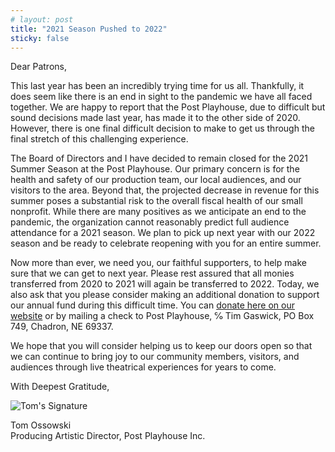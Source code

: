 ```yaml
---
# layout: post
title: "2021 Season Pushed to 2022"
sticky: false
---
```


<style>
  p {
    margin-bottom: 1em;
  }
</style>

<div class="max-w-2xl mx-auto my-4">

Dear Patrons,

This last year has been an incredibly trying time for us all. Thankfully, it does seem like there is an end in sight to the pandemic we have all faced together. We are happy to report that the Post Playhouse, due to difficult but sound decisions made last year, has made it to the other side of 2020. However, there is one final difficult decision to make to get us through the final stretch of this challenging experience.

The Board of Directors and I have decided to remain closed for the 2021 Summer Season at the Post Playhouse. Our primary concern is for the health and safety of our production team, our local audiences, and our visitors to the area. Beyond that, the projected decrease in revenue for this summer poses a substantial risk to the overall fiscal health of our small nonprofit. While there are many positives as we anticipate an end to the pandemic, the organization cannot reasonably predict full audience attendance for a 2021 season. We plan to pick up next year with our 2022 season and be ready to celebrate reopening with you for an entire summer.
 
Now more than ever, we need you, our faithful supporters, to help make sure that we can get to next year. Please rest assured that all monies transferred from 2020 to 2021 will again be transferred to 2022. Today, we also ask that you please consider making an additional donation to support our annual fund during this difficult time. You can [donate here on our website](/donate) or by mailing a check to Post Playhouse, ℅ Tim Gaswick, PO Box 749, Chadron, NE 69337.

We hope that you will consider helping us to keep our doors open so that we can continue to bring joy to our community members, visitors, and audiences through live theatrical experiences for years to come. 
 
With Deepest Gratitude, 

<img src="/images/perennials/tom-signature.png" alt="Tom's Signature" class="max-w-xs my-2"/>
 
Tom Ossowski  
Producing Artistic Director, Post Playhouse Inc.

</div>

